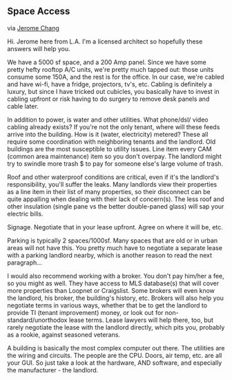 ## Space Access

via [Jerome Chang](http://blankspaces.com)

Hi. Jerome here from L.A. I'm a licensed architect so hopefully these answers will help you.

We have a 5000 sf space, and a 200 Amp panel. Since we have some pretty hefty rooftop A/C units, we're pretty much tapped out: those units consume some 150A, and the rest is for the office. In our case, we're cabled and have wi-fi, have a fridge, projectors, tv's, etc. Cabling is definitely a luxury, but since I have tricked out cubicles, you basically have to invest in cabling upfront or risk having to do surgery to remove desk panels and cable later.

In addition to power, is water and other utilities. What phone/dsl/ video cabling already exists? If you're not the only tenant, where will these feeds arrive into the building. How is it (water, electricity) metered? These all require some coordination with neighboring tenants and the landlord. Old buildings are the most susceptible to utility issues. Line item every CAM (common area maintenance) item so you don't overpay. The landlord might try to swindle more trash $ to pay for someone else's large volume of trash.

Roof and other waterproof conditions are critical, even if it's the landlord's responsibility, you'll suffer the leaks. Many landlords view their properties as a line item in their list of many properties, so their disconnect can be quite appalling when dealing with their lack of concern(s). The less roof and other insulation (single pane vs the better double-paned glass) will sap your electric bills.

Signage. Negotiate that in your lease upfront. Agree on where it will be, etc.

Parking is typically 2 spaces/1000sf. Many spaces that are old or in urban areas will not have this. You pretty much have to negotiate a separate lease with a parking landlord nearby, which is another reason to read the next paragraph...

I would also recommend working with a broker. You don't pay him/her a fee, so you might as well. They have access to MLS database(s) that will cover more properties than Loopnet or Craigslist. Some brokers will even know the landlord, his broker, the building's history, etc. Brokers will also help you negotiate terms in various ways, whether
that be to get the landlord to provide TI (tenant improvement) money, or look out for non-standard/unorthodox lease terms. Lease lawyers will help there, too, but rarely negotiate the lease with the landlord directly, which pits you, probably as a rookie, against seasoned veterans.

A building is basically the most complex computer out there. The utilities are the wiring and circuits. The people are the CPU. Doors, air temp, etc. are all your GUI. So just take a look at the hardware, AND software, and especially the manufacturer - the landlord.